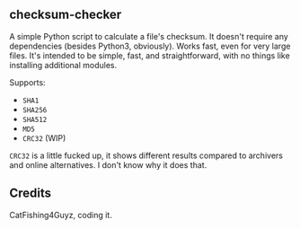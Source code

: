 ## checksum-checker
A simple Python script to calculate a file's checksum.
It doesn't require any dependencies (besides Python3,
obviously). Works fast, even for very large files.
It's intended to be simple, fast, and straightforward,
with no things like installing additional modules.

Supports:
* `SHA1`
* `SHA256`
* `SHA512`
* `MD5`
* `CRC32` (WIP)

`CRC32` is a little fucked up, it shows different results
compared to archivers and online alternatives. I don't
know why it does that.

## Credits
CatFishing4Guyz, coding it.